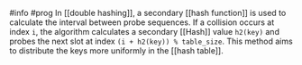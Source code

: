 #info #prog 
In [[double hashing]], a secondary [[hash function]] is used to calculate the interval between probe sequences. If a collision occurs at index `i`, the algorithm calculates a secondary [[Hash]] value `h2(key)` and probes the next slot at index `(i + h2(key)) % table_size`. This method aims to distribute the keys more uniformly in the [[hash table]].
